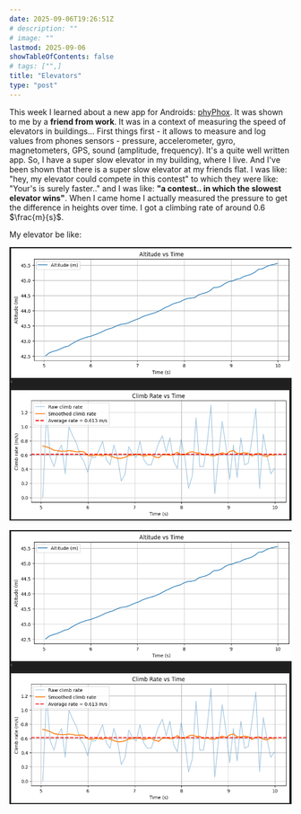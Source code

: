 ```yaml
---
date: 2025-09-06T19:26:51Z
# description: ""
# image: ""
lastmod: 2025-09-06
showTableOfContents: false
# tags: ["",]
title: "Elevators"
type: "post"
---
```



This week I learned about a new app for Androids: [phyPhox](https://phyphox.org/). It was shown to me by a **friend from work**. It was in a context of measuring the speed of elevators in buildings... 
First things first - it allows to measure and log values from phones sensors - pressure, accelerometer, gyro, magnetometers, GPS, sound (amplitude, frequency). It's a quite well written app. 
So, I have a super slow elevator in my building, where I live. And I've been shown that there is a super slow elevator at my friends flat. I was like: "hey, my elevator could compete in this contest" to which they were like: "Your's is surely faster.." and I was like: **"a contest.. in which the slowest elevator wins"**. 
When I came home I actually measured the pressure to get the difference in heights over time. I got a climbing rate of around 0.6 $\frac{m}{s}$. 

My elevator be like: 

![alt text](/elevators/image.png)

![alt text](/elevators/image.png)

